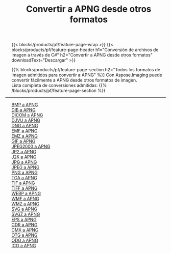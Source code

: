 ﻿---
title: Convertir a APNG desde otros formatos 
weight: 3920
url: /es/java/conversion/to/apng 
lang: es
langdirlevel: 2
locales: zh-hans,ja,it,ru,de,es,fr,nl,id,lt,pl,pt,vi,tr,ko,zh-hant,ar,hi,th,sv,cs,uk,he
description: Usando Aspose.Imaging puede convertir fácilmente a APNG desde otros formatos
---

{{< blocks/products/pf/feature-page-wrap >}}
{{< blocks/products/pf/feature-page-header h1="Conversión de archivos de imagen a través de C#" h2="Convertir a APNG desde otros formatos" downloadText="Descargar" >}}


{{% blocks/products/pf/feature-page-section  h2="Todos los formatos de imagen admitidos para convertir a APNG" %}}
Con Aspose.Imaging puede convertir fácilmente a APNG desde otros formatos de imagen.
<br/>
Lista completa de conversiones admitidas:
{{% /blocks/products/pf/feature-page-section %}}
<div class="container-fluid productfamilypage bg-gray">
    <div class="convertypes bg-gray agp-content section">
        <div class="container">
		<hr style="margin-left:-20px;"/>
		<div class="row other-converters">
		    <div class='col-md-2 other-converter remove-lp remove-rp'><a href="/imaging/es/java/conversion/bmp-to-apng" >BMP a APNG</a></div>
<div class='col-md-2 other-converter remove-lp remove-rp'><a href="/imaging/es/java/conversion/dib-to-apng" >DIB a APNG</a></div>
<div class='col-md-2 other-converter remove-lp remove-rp'><a href="/imaging/es/java/conversion/dicom-to-apng" >DICOM a APNG</a></div>
<div class='col-md-2 other-converter remove-lp remove-rp'><a href="/imaging/es/java/conversion/djvu-to-apng" >DJVU a APNG</a></div>
<div class='col-md-2 other-converter remove-lp remove-rp'><a href="/imaging/es/java/conversion/dng-to-apng" >DNG a APNG</a></div>
<div class='col-md-2 other-converter remove-lp remove-rp'><a href="/imaging/es/java/conversion/emf-to-apng" >EMF a APNG</a></div>
<div class='col-md-2 other-converter remove-lp remove-rp'><a href="/imaging/es/java/conversion/emz-to-apng" >EMZ a APNG</a></div>
<div class='col-md-2 other-converter remove-lp remove-rp'><a href="/imaging/es/java/conversion/gif-to-apng" >GIF a APNG</a></div>
<div class='col-md-2 other-converter remove-lp remove-rp'><a href="/imaging/es/java/conversion/jpeg2000-to-apng" >JPEG2000 a APNG</a></div>
<div class='col-md-2 other-converter remove-lp remove-rp'><a href="/imaging/es/java/conversion/jp2-to-apng" >JP2 a APNG</a></div>
<div class='col-md-2 other-converter remove-lp remove-rp'><a href="/imaging/es/java/conversion/j2k-to-apng" >J2K a APNG</a></div>
<div class='col-md-2 other-converter remove-lp remove-rp'><a href="/imaging/es/java/conversion/jpg-to-apng" >JPG a APNG</a></div>
<div class='col-md-2 other-converter remove-lp remove-rp'><a href="/imaging/es/java/conversion/jpeg-to-apng" >JPEG a APNG</a></div>
<div class='col-md-2 other-converter remove-lp remove-rp'><a href="/imaging/es/java/conversion/png-to-apng" >PNG a APNG</a></div>
<div class='col-md-2 other-converter remove-lp remove-rp'><a href="/imaging/es/java/conversion/tga-to-apng" >TGA a APNG</a></div>
<div class='col-md-2 other-converter remove-lp remove-rp'><a href="/imaging/es/java/conversion/tif-to-apng" >TIF a APNG</a></div>
<div class='col-md-2 other-converter remove-lp remove-rp'><a href="/imaging/es/java/conversion/tiff-to-apng" >TIFF a APNG</a></div>
<div class='col-md-2 other-converter remove-lp remove-rp'><a href="/imaging/es/java/conversion/webp-to-apng" >WEBP a APNG</a></div>
<div class='col-md-2 other-converter remove-lp remove-rp'><a href="/imaging/es/java/conversion/wmf-to-apng" >WMF a APNG</a></div>
<div class='col-md-2 other-converter remove-lp remove-rp'><a href="/imaging/es/java/conversion/wmz-to-apng" >WMZ a APNG</a></div>
<div class='col-md-2 other-converter remove-lp remove-rp'><a href="/imaging/es/java/conversion/svg-to-apng" >SVG a APNG</a></div>
<div class='col-md-2 other-converter remove-lp remove-rp'><a href="/imaging/es/java/conversion/svgz-to-apng" >SVGZ a APNG</a></div>
<div class='col-md-2 other-converter remove-lp remove-rp'><a href="/imaging/es/java/conversion/eps-to-apng" >EPS a APNG</a></div>
<div class='col-md-2 other-converter remove-lp remove-rp'><a href="/imaging/es/java/conversion/cdr-to-apng" >CDR a APNG</a></div>
<div class='col-md-2 other-converter remove-lp remove-rp'><a href="/imaging/es/java/conversion/cmx-to-apng" >CMX a APNG</a></div>
<div class='col-md-2 other-converter remove-lp remove-rp'><a href="/imaging/es/java/conversion/otg-to-apng" >OTG a APNG</a></div>
<div class='col-md-2 other-converter remove-lp remove-rp'><a href="/imaging/es/java/conversion/odg-to-apng" >ODG a APNG</a></div>
<div class='col-md-2 other-converter remove-lp remove-rp'><a href="/imaging/es/java/conversion/ico-to-apng" >ICO a APNG</a></div>
                </div>
        </div>
    </div>
</div>
<br/>

